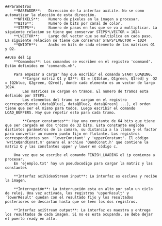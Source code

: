 ﻿
	##Parametros
		**BASEADDR**:	Dirección de la interfaz axiLite. No se como automatizar la elección de esta dirección.
		**NPIXELS**:	Numero de pixeles en la imagen a procesar.	 
		**BITS**:		Numero de bits por canal de color.
		**STEPS**:		Numero de pasos en los que se va a multiplicar. La siguiente relacion se tiene que conservar STEPS*LVECTOR = 1024
		**LVECTOR**:	Largo del vector que se multiplica en cada paso. La siguiente relacion se tiene que conservar STEPS*LVECTOR = 1024
		**QWIDTH**:		Ancho en bits de cada elemento de las matrices Q1 y Q2.

	##Uso del ip
		**Comandos**: Los comandos se escriben en el registro 'command'. Están definidos en 'commands.vh'.

		Para empezar a cargar hay que escribir el comando START_LOADING.
			**Cargar matriz Q1 y Q2**: Q1 = [Q1blue, Q1green, Q1red] y  Q2 = [Q2blue, Q2green, Q2red], donde cada elemento es un vector de largo 1024.
			Las matrices se cargan en tramos. El numero de tramos esta definido por STEPS.
			Los elementos del tramo se cargan en el registro correspondiente (dataQBlue1, dataQBlue2, dataQGreen1 ...), el orden tiene que ser el mismo para todos. Luego escribir el comando LOAD_BUFFERS. Hay que repetir esto para cada tramo.

			**Cargar constantes**: Hay una constante de 64 bits que tiene que ser cargada en dos trozos de 32 bits. Esta constante engloba distintos parámetros de la camara, su distancia a la llama y el factor para convertir un numero punto fijo en flotante. Los registros correspondientes son  'lowerConstant' y 'upperConstant'. El código  'writeQandConst.m' genera el archivo 'QandConst.h' que contiene la matriz Q y las constantes upper y lower en código c.

		Una vez que se escribe el comando FINISH_LOADING el ip comienza a procesar.
		En 'ejemplo.txt' hay un pseudocodigo para cargar la matriz y las constantes

		**Interfaz axiVideoStream input**: La interfaz es esclava y recibe la imagen.

		**Interrupción**: La interrupción esta en alto por solo un ciclo de reloj. Una vez activada, los registros 'upperResult' y 'lowerResult' quedan con el resultado fijo y los resultados posteriores se descartan hasta que se leen los dos registros.

		**Interfaz axiStream output**: La interfaz es maestra y entrega los resultados de cada imagen. Si no es esta ocupando, se debe dejar el puerto ready en alto.
		

